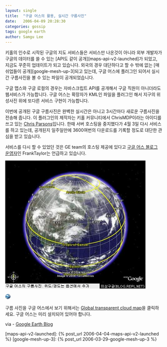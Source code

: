 ```yaml
---
layout: single
title:  "구글 어스의 활용, 실시간 구름사진"
date:   2006-04-09 20:28:30
categories: gossip
tags: google earth
author: Samgu Lee
---
```

키홀의 인수로 시작된 구글의 지도 서비스들은 서비스만 나온것이 아니라 외부 개발자가 구글의 데이터를 쓸 수 있는 [API도 같이 공개][maps-api-v2-launched]가 되었고, 지금도 꾸준히 업데이트가 되고 있습니다. 외국의 경우 대단하다고 할 수 밖에 없는 [매쉬업들이 공개][google-mesh-up-3]되고 있는데, 구글 어스에 플러그인 되어서 실시간 구름사진을 볼 수 있는 파일이 공개되었습니다.

구글 맵스와 구글 로컬의 경우는 자바스크립트 API를 공개해서 구글 직원이 아니더라도 웹서비스가 가능합니다. 구글 어스는 확장자가 KML인 파일을 플러그인 해서 지구의 위성사진 위에 또다른 서비스 구현이 가능합니다.

이번에 공개된 구글 구름사진은 완벽한 실시간은 아니고 3시간마다 새로운 구름사진을 전송해 줍니다. 이 플러그인의 제작자는 키홀 커뮤니티에서 ChrisMDP이라는 아이디를 쓰고 있는 [Chris Parsons](http://bbs.keyhole.com/ubb/showprofile.php?Cat=0&User=184034&Number=373671&Board=EarthExternalData&what=showthreaded&page=0&fpart=&vc=1)입니다. 한때 서버 호스팅을 중지했다가 4월 3일 다시 서비스를 하고 있는데, 공개된지 일주일만에 3600여번의 다운로드를 기록할 정도로 대단한 관심을 받고 있습니다.

서비스를 다시 할 수 있었던 것은 GE team의 호스팅 제공에 있다고 [구글 어스 블로그 운영자](http://www.gearthblog.com/blog/archives/2006/04/global_cloud_ma.html)인 FrankTaylor는 언급하고 있습니다.

![구글 어스의 구름사진](/assets/google_cloud_map.jpg)

![Google Earth Icon](/assets/gelogoicon.gif)

구름 사진을 구글 어스에서 보기 위해서는 [Global transparent cloud map](http://bbs.keyhole.com/ubb/download.php?Number=373671)을 클릭하세요. 구글 어스는 미리 설치되어 있어야 합니다.

via - [Google Earth Blog](http://www.gearthblog.com/blog/archives/2006/04/global_cloud_ma.html)

[maps-api-v2-launched]: {% post_url 2006-04-04-maps-api-v2-launched %}
[google-mesh-up-3]: {% post_url 2006-03-29-google-mesh-up-3 %}
